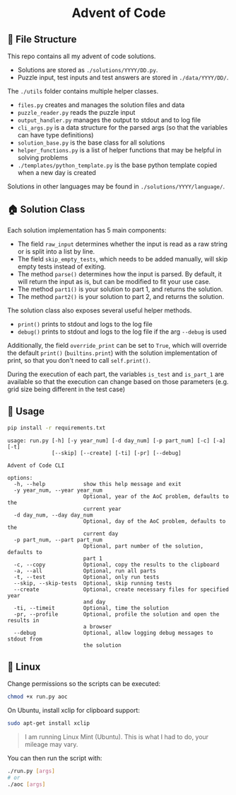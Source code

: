 <div align="center">
  <h1>Advent of Code</h1> 
</div>

## 📁 File Structure

This repo contains all my advent of code solutions.

- Solutions are stored as `./solutions/YYYY/DD.py`.
- Puzzle input, test inputs and test answers are stored in `./data/YYYY/DD/`.

The `./utils` folder contains multiple helper classes.
  - `files.py` creates and manages the solution files and data
  - `puzzle_reader.py` reads the puzzle input
  - `output_handler.py` manages the output to stdout and to log file
  - `cli_args.py` is a data structure for the parsed args (so that the variables can have type definitions)
  - `solution_base.py` is the base class for all solutions
  - `helper_functions.py` is a list of helper functions that may be helpful in solving problems
  - `./templates/python_template.py` is the base python template copied when a new day is created

Solutions in other languages may be found in `./solutions/YYYY/language/`.

## 🏠 Solution Class

Each solution implementation has 5 main components:

- The field `raw_input` determines whether the input is read as a raw string or is split into a list by line.
- The field `skip_empty_tests`, which needs to be added manually, will skip empty tests instead of exiting.
- The method `parse()` determines how the input is parsed. By default, it will return the input as is, but can be modified to fit your use case.
- The method `part1()` is your solution to part 1, and returns the solution.
- The method `part2()` is your solution to part 2, and returns the solution.


The solution class also exposes several useful helper methods.
- `print()` prints to stdout and logs to the log file
- `debug()` prints to stdout and logs to the log file if the arg `--debug` is used

Additionally, the field `override_print` can be set to `True`, which will override the default `print()` (`builtins.print`) with the solution implementation of print, so that you don't need to call `self.print()`.  

During the execution of each part, the variables `is_test` and `is_part_1` are available so that the execution can change based on those parameters (e.g. grid size being different in the test case)


## 🚀 Usage

``` bash
pip install -r requirements.txt
```

``` console
usage: run.py [-h] [-y year_num] [-d day_num] [-p part_num] [-c] [-a] [-t]
              [--skip] [--create] [-ti] [-pr] [--debug]

Advent of Code CLI

options:
  -h, --help            show this help message and exit
  -y year_num, --year year_num
                        Optional, year of the AoC problem, defaults to the
                        current year
  -d day_num, --day day_num
                        Optional, day of the AoC problem, defaults to the
                        current day
  -p part_num, --part part_num
                        Optional, part number of the solution, defaults to
                        part 1
  -c, --copy            Optional, copy the results to the clipboard
  -a, --all             Optional, run all parts
  -t, --test            Optional, only run tests
  --skip, --skip-tests  Optional, skip running tests
  --create              Optional, create necessary files for specified year
                        and day
  -ti, --timeit         Optional, time the solution
  -pr, --profile        Optional, profile the solution and open the results in
                        a browser
  --debug               Optional, allow logging debug messages to stdout from
                        the solution
```

## 🐧 Linux

Change permissions so the scripts can be executed:
```bash
chmod +x run.py aoc
```

On Ubuntu, install xclip for clipboard support:
```bash
sudo apt-get install xclip
```
> I am running Linux Mint (Ubuntu). This is what I had to do, your mileage may vary.


You can then run the script with:
```bash
./run.py [args]
# or
./aoc [args] 
```